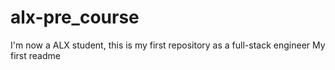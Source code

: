 # alx-pre_course
I'm now a ALX student, this is my first repository as a full-stack engineer 
My first readme
